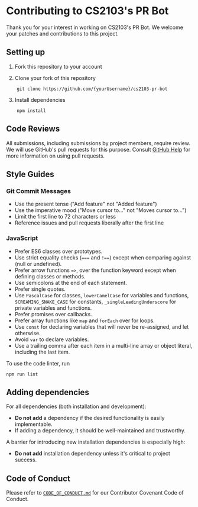 # Contributing to CS2103's PR Bot

Thank you for your interest in working on CS2103's PR Bot. We welcome your patches and contributions to this project.

## Setting up

1. Fork this repository to your account

2. Clone your fork of this repository
````
    git clone https://github.com/{yourUsername}/cs2103-pr-bot
````

3. Install dependencies
````
    npm install
````

## Code Reviews

All submissions, including submissions by project members, require review. We will use GitHub's pull requests for this purpose. Consult [GitHub Help](https://help.github.com/articles/about-pull-requests/) for more information on using pull requests.

## Style Guides

### Git Commit Messages

- Use the present tense ("Add feature" not "Added feature")
- Use the imperative mood ("Move cursor to..." not "Moves cursor to...")
- Limit the first line to 72 characters or less
- Reference issues and pull requests liberally after the first line

### JavaScript

- Prefer ES6 classes over prototypes.
- Use strict equality checks (`===` and `!==`) except when comparing against (null or undefined).
- Prefer arrow functions `=>`, over the function keyword except when defining classes or methods.
- Use semicolons at the end of each statement.
- Prefer single quotes.
- Use `PascalCase` for classes, `lowerCamelCase` for variables and functions, `SCREAMING_SNAKE_CASE` for constants, `_singleLeadingUnderscore` for private variables and functions.
- Prefer promises over callbacks.
- Prefer array functions like `map` and `forEach` over for loops.
- Use `const` for declaring variables that will never be re-assigned, and let otherwise.
- Avoid `var` to declare variables.
- Use a trailing comma after each item in a multi-line array or object literal, including the last item.

To use the code linter, run

    npm run lint

## Adding dependencies

For all dependencies (both installation and development):

- **Do not add** a dependency if the desired functionality is easily implementable.
- If adding a dependency, it should be well-maintained and trustworthy.

A barrier for introducing new installation dependencies is especially high:

- **Do not add** installation dependency unless it's critical to project success.

## Code of Conduct

Please refer to [`CODE_OF_CONDUCT.md`](CODE_OF_CONDUCT.md) for our Contributor Covenant Code of Conduct.
